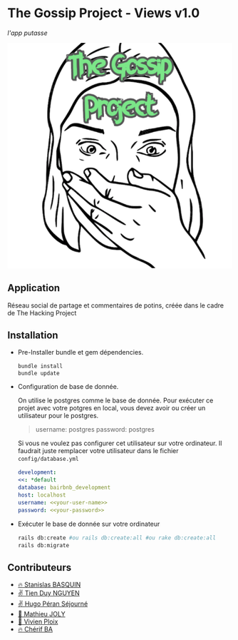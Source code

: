 # The Gossip Project - Views v1.0
_l'app putasse_

<div style="text-align:center">
  <img alt="Gossip" src="app/assets/images/the_gossip_project.png">
</div>

## Application

Réseau social de partage et commentaires de potins, créée dans le cadre de The Hacking Project

## Installation

- Pre-Installer bundle et gem dépendencies.
  ```
  bundle install
  bundle update
  ```
- Configuration de base de donnée.
  
  On utilise le postgres comme le base de donnée. Pour exécuter ce projet avec votre potgres en local, vous devez avoir ou créer un utilisateur pour le postgres.

  >username: postgres
  >password: postgres

  Si vous ne voulez pas configurer cet utilisateur sur votre ordinateur. Il faudrait juste remplacer votre utilisateur dans le fichier `config/database.yml`

  ```yml
  development:
  <<: *default
  database: bairbnb_development
  host: localhost
  username: <<your-user-name>>
  password: <<your-password>>
  ```

- Exécuter le base de donnée sur votre ordinateur
  
  ```bash
  rails db:create #ou rails db:create:all #ou rake db:create:all
  rails db:migrate
  ```


## Contributeurs

- [:fire: Stanislas BASQUIN](https://github.com/StanislasBASQUIN)
- [:v: Tien Duy NGUYEN](https://github.com/tienduy-nguyen)
- [:v: Hugo Péran Séjourné](https://github.com/HugoPeranSejourne)
- [:seedling: Mathieu JOLY](https://github.com/mathieu-superpose)
- [:seedling: Vivien Ploix](https://github.com/Vivien-Ploix)
- [:fire: Chérif BA](https://github.com/barifche)

